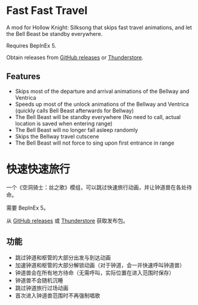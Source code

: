 # Fast Fast Travel

A mod for Hollow Knight: Silksong that skips fast travel animations, and let the Bell Beast be standby everywhere.

Requires BepInEx 5.

Obtain releases from [GitHub releases](https://github.com/Clazex/Silksong.FastFastTravel/releases) or [Thunderstore](https://thunderstore.io/c/hollow-knight-silksong/p/Clazex/FastFastTravel/).

## Features

- Skips most of the departure and arrival animations of the Bellway and Ventrica
- Speeds up most of the unlock animations of the Bellway and Ventrica (quickly calls Bell Beast afterwards for Bellway)
- The Bell Beast will be standby everywhere (No need to call, actual location is saved when entering range)
- The Bell Beast will no longer fall asleep randomly
- Skips the Bellway travel cutscene
- The Bell Beast will not force to sing upon first entrance in range

# 快速快速旅行

一个《空洞骑士：丝之歌》模组，可以跳过快速旅行动画，并让钟道兽在各处待命。

需要 BepInEx 5。

从 [GitHub releases](https://github.com/Clazex/Silksong.FastFastTravel) 或 [Thunderstore](https://thunderstore.io/c/hollow-knight-silksong/p/Clazex/FastFastTravel/) 获取发布包。

## 功能

- 跳过钟道和枢管的大部分出发与到达动画
- 加速钟道和枢管的大部分解锁动画（对于钟道，会一并快速呼叫钟道兽）
- 钟道兽会在所有地方待命（无需呼叫，实际位置在进入范围时保存）
- 钟道兽不会随机沉睡
- 跳过钟道旅行过场动画
- 首次进入钟道兽范围时不再强制唱歌
